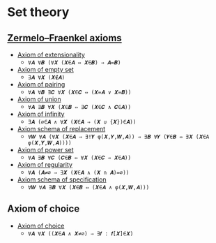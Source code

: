 # Set theory

## [Zermelo–Fraenkel axioms](https://en.wikipedia.org/wiki/Zermelo-Fraenkel_set_theory)

* [Axiom of extensionality](https://en.wikipedia.org/wiki/Axiom_of_extensionality)
  * `∀𝑨 ∀𝑩 (∀𝑿 (𝑿∈𝑨 ⇔ 𝑿∈𝑩) ⇒ 𝑨=𝑩)`
* [Axiom of empty set](https://en.wikipedia.org/wiki/Axiom_of_empty_set)
  * `∃𝑨 ∀𝑿 (𝑿∉𝑨)`
* [Axiom of pairing](https://en.wikipedia.org/wiki/Axiom_of_pairing)
  * `∀𝑨 ∀𝑩 ∃𝑪 ∀𝑿 (𝑿∈𝑪 ⇔ (𝑿=𝑨 ∨ 𝑿=𝑩))`
* [Axiom of union](https://en.wikipedia.org/wiki/Axiom_of_union)
  * `∀𝑨 ∃𝑩 ∀𝑿 (𝑿∈𝑩 ⇔ ∃𝑪 (𝑿∈𝑪 ∧ 𝑪∈𝑨))`
* [Axiom of infinity](https://en.wikipedia.org/wiki/Axiom_of_infinity)
  * `∃𝑨 (∅∈𝑨 ∧ ∀𝑿 (𝑿∈𝑨 ⇒ (𝑿 ∪ {𝑿})∈𝑨))`
* [Axiom schema of replacement](https://en.wikipedia.org/wiki/Axiom_schema_of_replacement)
  * `∀𝑾 ∀𝑨 (∀𝑿 (𝑿∈𝑨 ⇒ ∃!𝒀 φ(𝑿,𝒀,𝑾,𝑨)) ⇒ ∃𝑩 ∀𝒀 (𝒀∈𝑩 ⇔ ∃𝑿 (𝑿∈A φ(𝑿,𝒀,𝑾,𝑨))))`
* [Axiom of power set](https://en.wikipedia.org/wiki/Axiom_of_power_set)
  * `∀𝑨 ∃𝑩 ∀𝑪 (𝑪∈𝑩 ⇔ ∀𝑿 (𝑿∈𝑪 ⇒ 𝑿∈𝑨))`
* [Axiom of regularity](https://en.wikipedia.org/wiki/Axiom_of_regularity)
  * `∀𝑨 (𝑨≠∅ ⇒ ∃𝑿 (𝑿∈𝑨 ∧ (𝑿 ∩ 𝑨)=∅))`
* [Axiom schema of specification](https://en.wikipedia.org/wiki/Axiom_schema_of_specification)
  * `∀𝑾 ∀𝑨 ∃𝑩 ∀𝑿 (𝑿∈𝑩 ⇔ (𝑿∈𝑨 ∧ φ(𝑿,𝑾,𝑨)))`

## Axiom of choice

* [Axiom of choice](https://en.wikipedia.org/wiki/Axiom_of_choice)
  * `∀𝑨 ∀𝑿 ((𝑿∈𝑨 ∧ 𝑿≠∅) ⇒ ∃𝒇 : 𝒇[𝑿]∈𝑿)`
